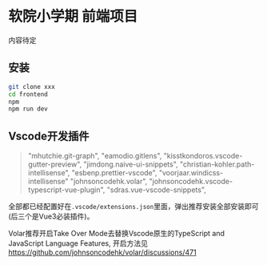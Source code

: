 # 软院小学期 前端项目
内容待定
## 安装

```bash 
git clone xxx
cd frontend
npm
npm run dev 
```
## Vscode开发插件
> "mhutchie.git-graph",
	"eamodio.gitlens",
	"kisstkondoros.vscode-gutter-preview",
	"jimdong.naive-ui-snippets",
	"christian-kohler.path-intellisense",
	"esbenp.prettier-vscode",
  "voorjaar.windicss-intellisense"
	"johnsoncodehk.volar",
	"johnsoncodehk.vscode-typescript-vue-plugin",
	"sdras.vue-vscode-snippets",

全部都已经配置好在`.vscode/extensions.json`里面，弹出推荐安装全部安装即可(后三个是Vue3必装插件)。

Volar推荐开启Take Over Mode去替换Vscode原生的TypeScript and JavaScript Language Features, 开启方法见 https://github.com/johnsoncodehk/volar/discussions/471

